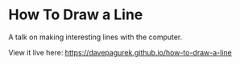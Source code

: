 # How To Draw a Line

A talk on making interesting lines with the computer.

View it live here: https://davepagurek.github.io/how-to-draw-a-line
